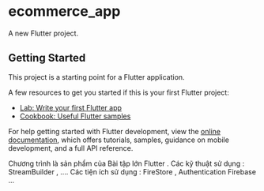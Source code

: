 # ecommerce_app

A new Flutter project.

## Getting Started

This project is a starting point for a Flutter application.

A few resources to get you started if this is your first Flutter project:

- [Lab: Write your first Flutter app](https://docs.flutter.dev/get-started/codelab)
- [Cookbook: Useful Flutter samples](https://docs.flutter.dev/cookbook)

For help getting started with Flutter development, view the
[online documentation](https://docs.flutter.dev/), which offers tutorials,
samples, guidance on mobile development, and a full API reference.

Chương trình là sản phẩm của Bài tập lớn Flutter . 
Các kỹ thuật sử dụng : StreamBuilder , ....
Các tiện ích sử dụng : FireStore , Authentication Firebase ... 

